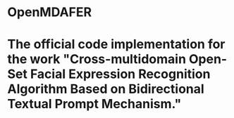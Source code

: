 # OpenMDAFER
# The official code implementation for the work "Cross-multidomain Open-Set Facial Expression Recognition Algorithm Based on Bidirectional Textual Prompt Mechanism."
